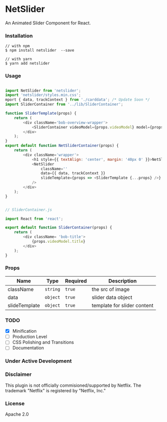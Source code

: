 # NetSlider

An Animated Slider Component for React.

### Installation

```
// with npm
$ npm install netslider  --save

// with yarn
$ yarn add netslider
```

### Usage

```Javascript

import NetSlider from 'netslider';
import 'netslider/styles.min.css';
mport { data, trackContext } from './carddata'; /* Update Soon */
import SliderContainer from '../lib/SliderContainer';

function SliderTemplate(props) {
	return (
		<div className='bob-overview-wrapper'>
			<SliderContainer videoModel={props.videoModel} model={props.model} />
		</div>
	);
}
export default function NetSliderContainer(props) {
	return (
		<div className='wrapper'>
			<h1 style={{ textAlign: 'center', margin: '40px 0' }}>NetSlider</h1>
			<NetSlider
				className=''
				data={{ data, trackContext }}
				slideTemplate={props => <SliderTemplate {...props} />}
			/>
		</div>
	);
}

```

```Javascript

// SliderContainer.js

import React from 'react';

export default function SliderContainer(props) {
	return (
        <div className= 'bob-title'>
            {props.videoModel.title}
        </div>
	);
}


```

### Props

| Name          | Type     | Required | Description                 |
| ------------- | -------- | -------- | --------------------------- |
| className     | `string` | `true`   | the src of image            |
| data          | `object` | `true`   | slider data object          |
| slideTemplate | `object` | `true`   | template for slider content |

### TODO

-   [x] Minification
-   [ ] Production Level
-   [ ] CSS Polishing and Transitions
-   [ ] Documentation

### Under Active Development

### Disclaimer

This plugin is not officially commisioned/supported by Netflix.
The trademark "Netflix" is registered by "Netflix, Inc."

### License

Apache 2.0
